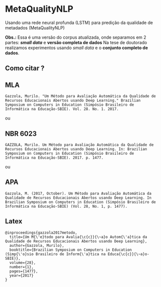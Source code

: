 # MetaQualityNLP
Usando uma rede neural profunda (LSTM) para predição da qualidade de metadados (MetaQualityNLP)

**Obs.:** Essa é uma versão do corpus atualizada, onde separamos em 2 partes: _**small data**_ e **versão completa de dados**
Na tese de doutorado realizamos experimentos usando _small data_ e o **conjunto completo de dados**.

## Como citar ?

## MLA
```
Gazzola, Murilo. "Um Método para Avaliação Automática da Qualidade de Recursos Educacionais Abertos usando Deep Learning." Brazilian Symposium on Computers in Education (Simpósio Brasileiro de Informática na Educação-SBIE). Vol. 28. No. 1. 2017.
```
ou

## NBR 6023
```
GAZZOLA, Murilo. Um Método para Avaliação Automática da Qualidade de Recursos Educacionais Abertos usando Deep Learning. In: Brazilian Symposium on Computers in Education (Simpósio Brasileiro de Informática na Educação-SBIE). 2017. p. 1477.
```
ou

## APA
```
Gazzola, M. (2017, October). Um Método para Avaliação Automática da Qualidade de Recursos Educacionais Abertos usando Deep Learning. In Brazilian Symposium on Computers in Education (Simpósio Brasileiro de Informática na Educação-SBIE) (Vol. 28, No. 1, p. 1477).
```

## Latex
```
@inproceedings{gazzola2017metodo,
  title={Um M{\'e}todo para Avalia{\c{c}}{\~a}o Autom{\'a}tica da Qualidade de Recursos Educacionais Abertos usando Deep Learning},
  author={Gazzola, Murilo},
  booktitle={Brazilian Symposium on Computers in Education (Simp{\'o}sio Brasileiro de Inform{\'a}tica na Educa{\c{c}}{\~a}o-SBIE)},
  volume={28},
  number={1},
  pages={1477},
  year={2017}
}
```

